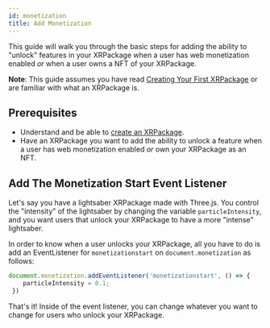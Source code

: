 ```yaml
---
id: monetization
title: Add Monetization
---
```


This guide will walk you through the basic steps for adding the ability to "unlock" features in your XRPackage when a user has web monetization enabled *or* when a user owns a NFT of your XRPackage.

**Note**: This guide assumes you have read [Creating Your First XRPackage](./creating-an-xrpk.md) or are familiar with what an XRPackage is.

## Prerequisites

- Understand and be able to [create an XRPackage](./creating-an-xrpk.md).
- Have an XRPackage you want to add the ability to unlock a feature when a user has web monetization enabled *or* own your XRPackage as an NFT.

## Add The Monetization Start Event Listener

Let's say you have a lightsaber XRPackage made with Three.js. You control the "intensity" of the lightsaber by changing the variable `particleIntensity`, and you want users that unlock your XRPackage to have a more "intense" lightsaber.

In order to know when a user unlocks your XRPackage, all you have to do is add an EventListener for `monetizationstart` on `document.monetization` as follows:

```js
document.monetization.addEventListener('monetizationstart', () => {
    particleIntensity = 0.1;
 })
```

That's it! Inside of the event listener, you can change whatever you want to change for users who unlock your XRPackage.

